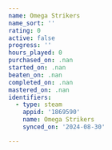 ```yaml
---
name: Omega Strikers
name_sort: ''
rating: 0
active: false
progress: ''
hours_played: 0
purchased_on: .nan
started_on: .nan
beaten_on: .nan
completed_on: .nan
mastered_on: .nan
identifiers:
  - type: steam
    appid: '1869590'
    name: Omega Strikers
    synced_on: '2024-08-30'

---
```

